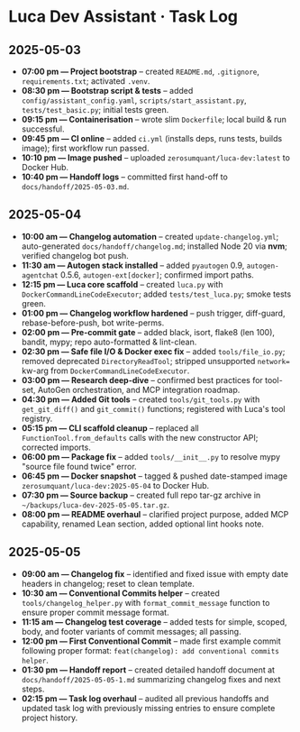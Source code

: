 # Luca Dev Assistant · Task Log

## 2025-05-03
- **07:00 pm — Project bootstrap** – created `README.md`, `.gitignore`, `requirements.txt`; activated `.venv`.
- **08:30 pm — Bootstrap script & tests** – added `config/assistant_config.yaml`, `scripts/start_assistant.py`, `tests/test_basic.py`; initial tests green.
- **09:15 pm — Containerisation** – wrote slim `Dockerfile`; local build & run successful.
- **09:45 pm — CI online** – added `ci.yml` (installs deps, runs tests, builds image); first workflow run passed.
- **10:10 pm — Image pushed** – uploaded `zerosumquant/luca-dev:latest` to Docker Hub.
- **10:40 pm — Handoff logs** – committed first hand-off to `docs/handoff/2025-05-03.md`.

## 2025-05-04
- **10:00 am — Changelog automation** – created `update-changelog.yml`; auto-generated `docs/handoff/changelog.md`; installed Node 20 via **nvm**; verified changelog bot push.
- **11:30 am — Autogen stack installed** – added `pyautogen` 0.9, `autogen-agentchat` 0.5.6, `autogen-ext[docker]`; confirmed import paths.
- **12:15 pm — Luca core scaffold** – created `luca.py` with `DockerCommandLineCodeExecutor`; added `tests/test_luca.py`; smoke tests green.
- **01:00 pm — Changelog workflow hardened** – push trigger, diff-guard, rebase-before-push, bot write-perms.
- **02:00 pm — Pre-commit gate** – added black, isort, flake8 (len 100), bandit, mypy; repo auto-formatted & lint-clean.
- **02:30 pm — Safe file I/O & Docker exec fix** – added `tools/file_io.py`; removed deprecated `DirectoryReadTool`; stripped unsupported `network=` kw-arg from `DockerCommandLineCodeExecutor`.
- **03:00 pm — Research deep-dive** – confirmed best practices for tool-set, AutoGen orchestration, and MCP integration roadmap.
- **04:30 pm — Added Git tools** – created `tools/git_tools.py` with `get_git_diff()` and `git_commit()` functions; registered with Luca's tool registry.
- **05:15 pm — CLI scaffold cleanup** – replaced all `FunctionTool.from_defaults` calls with the new constructor API; corrected imports.
- **06:00 pm — Package fix** – added `tools/__init__.py` to resolve mypy "source file found twice" error.
- **06:45 pm — Docker snapshot** – tagged & pushed date-stamped image `zerosumquant/luca-dev:2025-05-04` to Docker Hub.
- **07:30 pm — Source backup** – created full repo tar-gz archive in `~/backups/luca-dev-2025-05-05.tar.gz`.
- **08:00 pm — README overhaul** – clarified project purpose, added MCP capability, renamed Lean section, added optional lint hooks note.

## 2025-05-05
- **09:00 am — Changelog fix** – identified and fixed issue with empty date headers in changelog; reset to clean template.
- **10:30 am — Conventional Commits helper** – created `tools/changelog_helper.py` with `format_commit_message` function to ensure proper commit message format.
- **11:15 am — Changelog test coverage** – added tests for simple, scoped, body, and footer variants of commit messages; all passing.
- **12:00 pm — First Conventional Commit** – made first example commit following proper format: `feat(changelog): add conventional commits helper`.
- **01:30 pm — Handoff report** – created detailed handoff document at `docs/handoff/2025-05-05-1.md` summarizing changelog fixes and next steps.
- **02:15 pm — Task log overhaul** – audited all previous handoffs and updated task log with previously missing entries to ensure complete project history.
